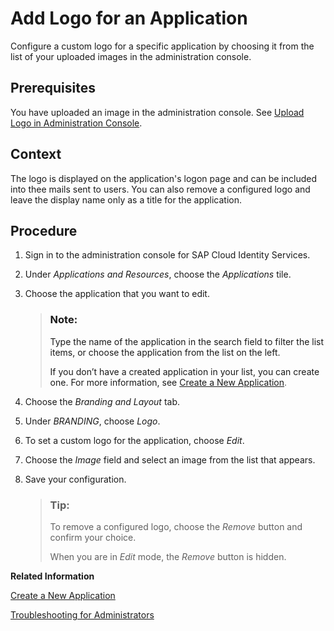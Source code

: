 <!-- loioef9e5d56a20f47518c41034968fe172a -->

# Add Logo for an Application

Configure a custom logo for a specific application by choosing it from the list of your uploaded images in the administration console.



<a name="loioef9e5d56a20f47518c41034968fe172a__prereq_z15_hl1_d1c"/>

## Prerequisites

You have uploaded an image in the administration console. See [Upload Logo in Administration Console](upload-logo-in-administration-console-41e7627.md).



<a name="loioef9e5d56a20f47518c41034968fe172a__context_qpv_2l1_d1c"/>

## Context

The logo is displayed on the application's logon page and can be included into thee mails sent to users. You can also remove a configured logo and leave the display name only as a title for the application.



## Procedure

1.  Sign in to the administration console for SAP Cloud Identity Services.

2.  Under *Applications and Resources*, choose the *Applications* tile.

3.  Choose the application that you want to edit.

    > ### Note:  
    > Type the name of the application in the search field to filter the list items, or choose the application from the list on the left.
    > 
    > If you don’t have a created application in your list, you can create one. For more information, see [Create a New Application](create-a-new-application-0d4b255.md).

4.  Choose the *Branding and Layout* tab.

5.  Under *BRANDING*, choose *Logo*.

6.  To set a custom logo for the application, choose *Edit*.

7.  Choose the *Image* field and select an image from the list that appears.

8.  Save your configuration.

    > ### Tip:  
    > To remove a configured logo, choose the *Remove* button and confirm your choice.
    > 
    > When you are in *Edit* mode, the *Remove* button is hidden.


**Related Information**  


[Create a New Application](create-a-new-application-0d4b255.md "You can create a new application and customize it to comply with your company requirements.")

[Troubleshooting for Administrators](troubleshooting-for-administrators-f80beb5.md "This section is intended to help administrators deal with error messages in the administration console for SAP Cloud Identity Services.")

